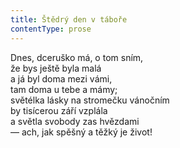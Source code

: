 ```yaml
---
title: Štědrý den v táboře
contentType: prose
---
```


Dnes, dceruško má, o tom sním,  
že bys ještě byla malá  
a já byl doma mezi vámi,  
tam doma u tebe a mámy;  
světélka lásky na stromečku vánočním  
by tisícerou září vzplála  
a světla svobody zas hvězdami  
— ach, jak spěšný a těžký je život!
